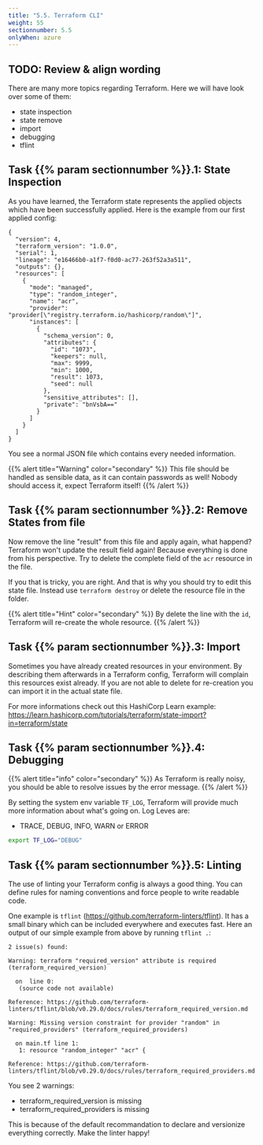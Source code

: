 ```yaml
---
title: "5.5. Terraform CLI"
weight: 55
sectionnumber: 5.5
onlyWhen: azure
---
```



## TODO: Review & align wording

There are many more topics regarding Terraform. Here we will have look over some of them:

* state inspection
* state remove
* import
* debugging
* tflint


## Task {{% param sectionnumber %}}.1: State Inspection

As you have learned, the Terraform state represents the applied objects which have been successfully applied. Here is the example from our first applied config:

```
{
  "version": 4,
  "terraform_version": "1.0.0",
  "serial": 1,
  "lineage": "e16466b0-a1f7-f0d0-ac77-263f52a3a511",
  "outputs": {},
  "resources": [
    {
      "mode": "managed",
      "type": "random_integer",
      "name": "acr",
      "provider": "provider[\"registry.terraform.io/hashicorp/random\"]",
      "instances": [
        {
          "schema_version": 0,
          "attributes": {
            "id": "1073",
            "keepers": null,
            "max": 9999,
            "min": 1000,
            "result": 1073,
            "seed": null
          },
          "sensitive_attributes": [],
          "private": "bnVsbA=="
        }
      ]
    }
  ]
}
```

You see a normal JSON file which contains every needed information.

{{% alert title="Warning" color="secondary" %}}
This file should be handled as sensible data, as it can contain passwords as well! Nobody should access it, expect Terraform itself!
{{% /alert %}}


## Task {{% param sectionnumber %}}.2: Remove States from file

Now remove the line "result" from this file and apply again, what happend? Terraform won't update the result field again! Because everything is done from his perspective. Try to delete the complete field of the `acr` resource in the file.

If you that is tricky, you are right. And that is why you should try to edit this state file. Instead use `terraform destroy` or delete the resource file in the folder.

{{% alert title="Hint" color="secondary" %}}
By delete the line with the `id`, Terraform will re-create the whole resource.
{{% /alert %}}


## Task {{% param sectionnumber %}}.3: Import

Sometimes you have already created resources in your environment. By describing them afterwards in a Terraform config, Terraform will complain this resources exist already. If you are not able to delete for re-creation you can import it in the actual state file.

For more informations check out this HashiCorp Learn example: https://learn.hashicorp.com/tutorials/terraform/state-import?in=terraform/state


## Task {{% param sectionnumber %}}.4: Debugging

{{% alert title="info" color="secondary" %}}
As Terraform is really noisy, you should be able to resolve issues by the error message.
{{% /alert %}}

By setting the system env variable `TF_LOG`, Terraform will provide much more information about what's going on. Log Leves are:

* TRACE, DEBUG, INFO, WARN or ERROR

```bash
export TF_LOG="DEBUG"
```


## Task {{% param sectionnumber %}}.5: Linting

The use of linting your Terraform config is always a good thing. You can define rules for naming conventions and force people to write readable code.

One example is `tflint` (https://github.com/terraform-linters/tflint). It has a small binary which can be included everywhere and executes fast. Here an output of our simple example from above by running `tflint .`:

```
2 issue(s) found:

Warning: terraform "required_version" attribute is required (terraform_required_version)

  on  line 0:
   (source code not available)

Reference: https://github.com/terraform-linters/tflint/blob/v0.29.0/docs/rules/terraform_required_version.md

Warning: Missing version constraint for provider "random" in "required_providers" (terraform_required_providers)

  on main.tf line 1:
   1: resource "random_integer" "acr" {

Reference: https://github.com/terraform-linters/tflint/blob/v0.29.0/docs/rules/terraform_required_providers.md
```

You see 2 warnings:

* terraform_required_version is missing
* terraform_required_providers is missing

This is because of the default recommandation to declare and versionize everything correctly. Make the linter happy!
